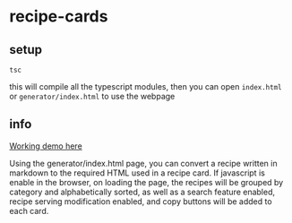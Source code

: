# recipe-cards

## setup

```
tsc
```

this will compile all the typescript modules, then you can open `index.html` or `generator/index.html` to use the webpage

## info

[Working demo here](https://ellisrecipes.com)

Using the generator/index.html page, you can convert a recipe written in markdown to the required HTML used in a recipe card. If javascript is enable in the browser, on loading the page, the recipes will be grouped by category and alphabetically sorted, as well as a search feature enabled, recipe serving modification enabled, and copy buttons will be added to each card.